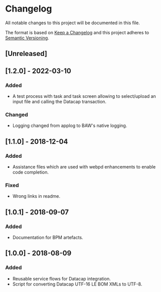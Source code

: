# Changelog

All notable changes to this project will be documented in this file.

The format is based on [Keep a Changelog](http://keepachangelog.com/en/1.0.0/)
and this project adheres to [Semantic Versioning](http://semver.org/spec/v2.0.0.html).

## [Unreleased]

## [1.2.0] - 2022-03-10

### Added

- A test process with task and task screen allowing to select/upload an input file and calling the Datacap transaction.
### Changed

- Logging changed from applog to BAW's native logging.

## [1.1.0] - 2018-12-04

### Added

- Assistance files which are used with webpd enhancements to enable code completion.

### Fixed

- Wrong links in readme.

## [1.0.1] - 2018-09-07

### Added

- Documentation for BPM artefacts.

## [1.0.0] - 2018-08-09

### Added

- Reusable service flows for Datacap integration.
- Script for converting Datacap UTF-16 LE BOM XMLs to UTF-8.

